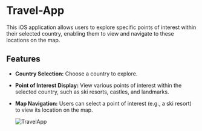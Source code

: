 # Travel-App
This iOS application allows users to explore specific points of interest within their selected country, enabling them to view and navigate to these locations on the map.

## Features

- **Country Selection:** Choose a country to explore.
- **Point of Interest Display:** View various points of interest within the selected country, such as ski resorts, castles, and landmarks.
- **Map Navigation:** Users can select a point of interest (e.g., a ski resort) to view its location on the map.

  ![TravelApp](https://github.com/TolgaSarikayaa/Travel-App/assets/113526329/a6030dd8-7759-4977-a50f-5487f809d917)

